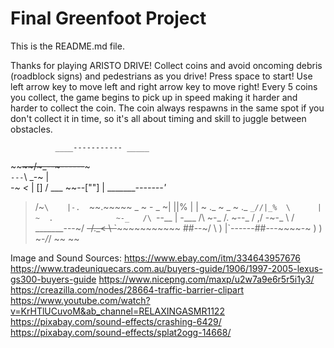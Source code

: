 # Final Greenfoot Project
This is the README.md file.

Thanks for playing ARISTO DRIVE!
Collect coins and avoid oncoming debris (roadblock signs) and pedestrians as you drive!
Press space to start!
Use left arrow key to move left and right arrow key to move right!
Every 5 coins you collect, the game begins to pick up in speed making it harder and harder to collect the coin.
The coin always respawns in the same spot if you don't collect it in time, so it's all about timing and skill to juggle between obstacles.

              ____----------- _____
\~~~~~~~~~~/~_--~~~------~~~~~     \
 `---`\  _-~      |                   \
   _-~  <_         |                     \[]
 / ___     ~~--[""] |      ________-------'_
> /~` \    |-.   `\~~.~~~~~                _ ~ - _
 ~|  ||\%  |       |    ~  ._                ~ _   ~ ._
   `_//|_%  \      |          ~  .              ~-_   /\
          `--__     |    _-____  /\               ~-_ \/.
               ~--_ /  ,/ -~-_ \ \/          _______---~/
                   ~~-/._<   \ \`~~~~~~~~~~~~~     ##--~/
                         \    ) |`------##---~~~~-~  ) )
                          ~-_/_/                  ~~ ~~

Image and Sound Sources: 
https://www.ebay.com/itm/334643957676
https://www.tradeuniquecars.com.au/buyers-guide/1906/1997-2005-lexus-gs300-buyers-guide
https://www.nicepng.com/maxp/u2w7a9e6r5r5i1y3/
https://creazilla.com/nodes/28664-traffic-barrier-clipart
https://www.youtube.com/watch?v=KrHTlUCuvoM&ab_channel=RELAXINGASMR1122
https://pixabay.com/sound-effects/crashing-6429/
https://pixabay.com/sound-effects/splat2ogg-14668/





